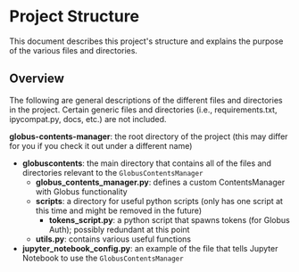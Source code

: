 # Project Structure
This document describes this project's structure and explains the purpose of the various files and directories.

## Overview
The following are general descriptions of the different files and directories in the project. Certain generic files and directories (i.e., requirements.txt, ipycompat.py, docs, etc.) are not included.

**globus-contents-manager**: the root directory of the project (this may differ for you if you check it out under a different name)
* **globuscontents**: the main directory that contains all of the files and directories relevant to the `GlobusContentsManager`
    * **globus_contents_manager.py**: defines a custom ContentsManager with Globus functionality
    * **scripts**: a directory for useful python scripts (only has one script at this time and might be removed in the future)
        * **tokens_script.py**: a python script that spawns tokens (for Globus Auth); possibly redundant at this point
    * **utils.py**: contains various useful functions
* **jupyter_notebook_config.py**: an example of the file that tells Jupyter Notebook to use the `GlobusContentsManager`